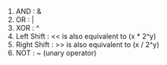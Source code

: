 1. AND : &
2. OR : |
3. XOR : ^
4. Left Shift : << is also equivalent to (x * 2^y)
5. Right Shift : >> is also equivalent to (x / 2^y)
6. NOT : ~ (unary operator)
